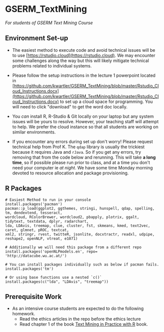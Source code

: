 # GSERM_TextMining
*For students of GSERM Text Mining Course*

## Environment Set-up
- The easiest method to execute code and avoid technical issues will be to use [https://rstudio.cloud](https://rstudio.cloud).  We may encounter some challenges along the way but this will likely mitigate technical problems related to individual systems.

- Please follow the setup instructions in the lecture 1 powerpoint located in [https://github.com/kwartler/GSERM_TextMining/blob/master/Rstudio_Cloud_Instructions.docx](https://github.com/kwartler/GSERM_TextMining/blob/master/Rstudio_Cloud_Instructions.docx) to set up a cloud space for programming.  You will need to click "download" to get the word doc locally.

- You *can* install R, R-Studio & Git locally on your laptop but any system issues will be yours to resolve.  However, your teaching staff will attempt to help.  We prefer the cloud instance so that all students are working on similar environments.

- If you encounter any errors during set up don't worry!  Please request technical help from Prof K.  The `qdap` library is usually the trickiest because it requires Java and `rJava`.  So if you get any errors, try removing that from the code below and rerunning.  This will take **a long time**, so if possible please run prior to class, and at a time you don't need your computer ie *at night*.  We have some time Monday morning devoted to resource allocation and package provisioning.

## R Packages

```
# Easiest Method to run in your console
install.packages('pacman')
pacman::p_load(ggplot2, ggthemes, stringi, hunspell, qdap, spelling, tm, dendextend, tesseract,
wordcloud, RColorBrewer, wordcloud2, pbapply, plotrix, ggalt, tidytext, textdata, dplyr, radarchart, 
lda, LDAvis, treemap, clue, cluster, fst, skmeans, kmed, text2vec, caret, glmnet, pROC, textcat, 
xml2, stringr, rvest, twitteR, jsonlite, docxtractr, readxl, udpipe, reshape2, openNLP, vtreat, e1071)

# Additionally we will need this package from a different repo
install.packages('openNLPmodels.en', repo= 'http://datacube.wu.ac.at/')

# You can install packages individually such as below if pacman fails.
install.packages('tm')

# Or using base functions use a nested `c()`
install.packages(c("lda", "LDAvis", "treemap"))

```

## Prerequisite Work
- As an intensive course students are expected to do the following homework.
  - Read the ethics articles in the repo before the ethics lecture
  - Read chapter 1 of the book [Text Mining in Practice with R](https://www.amazon.com/Text-Mining-Practice-Ted-Kwartler/dp/1119282012) book.
